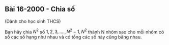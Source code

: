 ## Bài 16-2000 - Chia số 

(Dành cho học sinh THCS)

Bạn hãy chia $N^2$ số $1, 2, 3, ...., N^2-1, N^2$ thành N nhóm sao cho mỗi nhóm có số các số hạng như nhau và có tổng các số này cũng bằng nhau.

